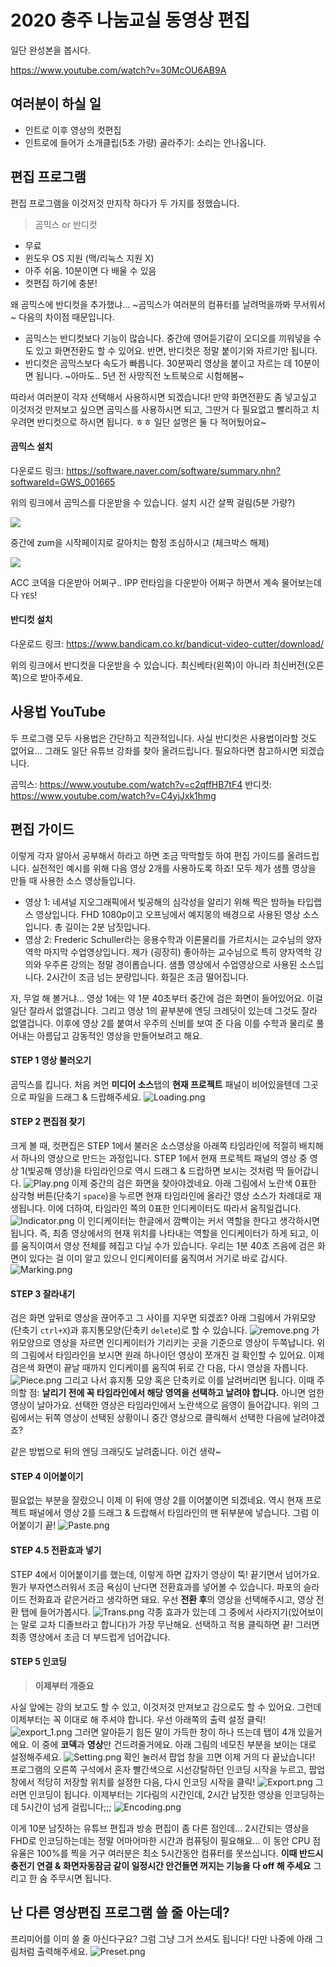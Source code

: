 # 2020 충주 나눔교실 동영상 편집

일단 완성본을 봅시다.

<https://www.youtube.com/watch?v=30McOU6AB9A>

## 여러분이 하실 일

* 인트로 이후 영상의 컷편집
* 인트로에 들어가 소개클립(5초 가량) 골라주기: 소리는 안나옵니다.

## 편집 프로그램

편집 프로그램을 이것저것 만지작 하다가 두 가지를 정했습니다.

> 곰믹스 or 반디컷

* 무료
* 윈도우 OS 지원 (맥/리눅스 지원 X)
* 아주 쉬움. 10분이면 다 배울 수 있음
* 컷편집 하기에 충분!

왜 곰믹스에 반디컷을 추가했냐... ~곰믹스가 여러분의 컴퓨터를 날려먹을까봐 무서워서~ 다음의 차이점 때문입니다.

* 곰믹스는 반디컷보다 기능이 많습니다. 중간에 영어듣기같이 오디오를 끼워넣을 수도 있고 화면전환도 할 수 있어요. 반면, 반디컷은 정말 붙이기와 자르기만 됩니다.
* 반디컷은 곰믹스보다 속도가 빠릅니다. 30분짜리 영상을 붙이고 자르는 데 10분이면 됩니다. ~아마도.. 5년 전 사망직전 노트북으로 시험해봄~

따라서 여러분이 각자 선택해서 사용하시면 되겠습니다! 만약 화면전환도 좀 넣고싶고 이것저것 만져보고 싶으면 곰믹스를 사용하시면 되고, 그딴거 다 필요없고 빨리하고 치우려면 반디컷으로 하시면 됩니다. ㅎㅎ 일단 설명은 둘 다 적어뒀어요~

#### 곰믹스 설치

다운로드 링크: <https://software.naver.com/software/summary.nhn?softwareId=GWS_001665>

위의 링크에서 곰믹스를 다운받을 수 있습니다. 설치 시간 살짝 걸림(5분 가량?)

![](.\Figures\Install_1.png)

중간에 zum을 시작페이지로 갈아치는 함정 조심하시고 (체크박스 해제)

![](Figures\Install_2.png)

ACC 코덱을 다운받아 어쩌구.. IPP 런타임을 다운받아 어쩌구 하면서 계속 물어보는데 다 `YES`!

#### 반디컷 설치

다운로드 링크: <https://www.bandicam.co.kr/bandicut-video-cutter/download/>

위의 링크에서 반디컷을 다운받을 수 있습니다. 최신베타(왼쪽)이 아니라 최신버전(오른쪽)으로 받아주세요. 

## 사용법 YouTube

두 프로그램 모두 사용법은 간단하고 직관적입니다. 사실 반디컷은 사용법이라할 것도 없어요... 그래도 일단 유튜브 강좌를 찾아 올려드립니다. 필요하다면 참고하시면 되겠습니다.

곰믹스: <https://www.youtube.com/watch?v=c2qffHB7tF4>
반디컷: <https://www.youtube.com/watch?v=C4yjJxk1hmg>

## 편집 가이드

이렇게 각자 알아서 공부해서 하라고 하면 조금 막막할듯 하여 편집 가이드를 올려드립니다. 실전적인 예시를 위해 다음 영상 2개를 사용하도록 하죠! 모두 제가 샘플 영상을 만들 때 사용한 소스 영상들입니다.

* 영상 1: 네셔널 지오그래픽에서 빛공해의 심각성을 알리기 위해 찍은 밤하늘 타입랩스 영상입니다. FHD 1080p이고 오프닝에서 예지몽의 배경으로 사용된 영상 소스입니다. 총 길이는 2분 남짓입니다.
* 영상 2: Frederic Schuller라는 응용수학과 이론물리를 가르치시는 교수님의 양자역학 마지막 수업영상입니다. 제가 (굉장히) 좋아하는 교수님으로 특히 양자역학 강의와 우주론 강의는 정말 경이롭습니다. 샘플 영상에서 수업영상으로 사용된 소스입니다. 2시간이 조금 넘는 분량입니다. 화질은 조금 떨어집니다.

자, 무얼 해 볼거냐... 영상 1에는 약 1분 40초부터 중간에 검은 화면이 들어있어요. 이걸 일단 잘라서 없앨겁니다. 그리고 영상 1의 끝부분에 엔딩 크레딧이 있는데 그것도 잘라 없앨겁니다. 이후에 영상 2를 붙여서 우주의 신비를 보여 준 다음 이를 수학과 물리로 풀어내는 아름답고 감동적인 영상을 만들어보려고 해요.

#### STEP 1 영상 불러오기

곰믹스를 킵니다. 처음 켜먼 **미디어 소스**탭의 **현재 프로젝트** 패널이 비어있을텐데 그곳으로 파일을 드래그 & 드랍해주세요.
![Loading.png](Loading.png)

#### STEP 2 편집점 찾기

크게 볼 때, 컷편집은 STEP 1에서 불러온 소스영상을 아래쪽 타임라인에 적절히 배치해서 하나의 영상으로 만드는 과정입니다. STEP 1에서 현재 프로젝트 패널의 영상 중 영상 1(빛공해 영상)을 타임라인으로 역시 드래그 & 드랍하면 보시는 것처럼 딱 들어갑니다.
![Play.png](Play.png)
이제 중간의 검은 화면을 찾아야겠네요. 아래 그림에서 노란색 0표한 삼각형 버튼(단축기 `space`)을 누르면 현재 타임라인에 올라간 영상 소스가 차례대로 재생됩니다. 이에 더하여, 타임라인 쪽의 0표한 인디케이터도 따라서 움직일겁니다.
![Indicator.png](Indicator.png)
이 인디케이터는 한글에서 깜빡이는 커서 역할을 한다고 생각하시면 됩니다. 즉, 최종 영상에서의 현재 위치를 나타내는 역할을 인디케이터가 하게 되고, 이를 움직이여서 영상 전체를 헤집고 다닐 수가 있습니다. 우리는 1분 40초 즈음에 검은 화면이 있다는 걸 이미 알고 있으니 인디케이터를 움직여서 거기로 바로 갑시다.
![Marking.png](Marking.png)

#### STEP 3 잘라내기

검은 화면 앞뒤로 영상을 끊어주고 그 사이를 지우면 되겠죠? 아래 그림에서 가위모양(단축기 `ctrl+X`)과 휴지통모양(단축키 `delete`)로 할 수 있습니다.
![remove.png](remove.png)
가위모양으로 영상을 자르면 인디케이터가 기리키는 곳을 기준으로 영상이 두쪽납니다. 위의 그림에서 타임라인을 보시면 원래 하나이던 영상이 쪼개진 걸 확인할 수 있어요. 이제 검은색 화면이 끝날 때까지 인디케이를 움직여 뒤로 간 다음, 다시 영상을 자릅니다.
![Piece.png](Piece.png)
그리고 나서 휴지통 모양  혹은 단축키로 이를 날려버리면 됩니다.
이때 주의할 점: **날리기 전에 꼭 타임라인에서 해당 영역을 선택하고 날려야 합니다.** 아니면 엄한 영상이 날아가요. 선택한 영상은 타임라인에서 노란색으로 음영이 들어갑니다. 위의 그림에서는 뒤쪽 영상이 선택된 상황이니 중간 영상으로 클릭해서 선택한 다음에 날려야겠죠?

같은 방법으로 뒤의 엔딩 크래딧도 날려줍니다. 이건 생략~

#### STEP 4 이어붙이기

필요없는 부분을 잘랐으니 이제 이 뒤에 영상 2를 이어붙이면 되겠네요. 역시 현재 프로젝트 패널에서 영상 2를 드래그 & 드랍해서 타임라인의 맨 뒤부분에 넣습니다. 그럼 이어붙이기 끝!
![Paste.png](Paste.png)


#### STEP 4.5 전환효과 넣기

STEP 4에서 이어붙이기를 했는데, 이렇게 하면 갑자기 영상이 뚝! 끝기면서 넘어가요. 뭔가 부자연스러워서 조금 욕심이 난다면 전환효과를 넣어볼 수 있습니다. 파포의 슬라이드 전화효과 같은거라고 생각하면 돼요. 우선 **전환 후**의 영상을 선택해주시고, 영상 전환 탭에 들어가봅시다.
![Trans.png](Trans.png)
각종 효과가 있는데 그 중에서 사라지기(있어보이는 말로 교차 디졸브라고 합니다)가 가장 무난해요. 선택하고 적용 클릭하면 끝! 그러면 최종 영상에서 조금 더 부드럽게 넘어갑니다. 

#### STEP 5 인코딩

> **이제부터 개중요**

사실 앞에는 강의 보고도 할 수 있고, 이것저것 만져보고 감으로도 할 수 있어요. 그런데 이제부터는 꼭 이대로 해 주셔야 합니다. 우선 아래쪽의 출력 설정 클릭!
![export_1.png](export_1.png)
그러면 알아듣기 힘든 말이 가득한 창이 하나 뜨는데 탭이 4개 있을거에요. 이 중에 **코덱**과 **영상**만 건드려줄거에요. 아래 그림의 네모친 부분을 보이는 대로 설정해주세요.
![Setting.png](Setting.png)
확인 눌러서 팝업 창을 끄면 이제 거의 다 끝났습니다! 프로그램의 오른쪽 구석에서 혼자 빨간색으로 시선강탈하던 인코딩 시작을 누르고, 팝업 창에서 적당히 저장할 위치를 설정한 다음, 다시 인코딩 시작을 클릭!
![Export.png](Export.png)
그러면 인코딩이 됩니다. 이제부터는 기다림의 시간인데, 2시간 남짓한 영상을 인코딩하는데 5시간이 넘게 걸립니다;;; 
![Encoding.png](Encoding.png)

이게 10분 남짓하는 유튜브 편집과 방송 편집이 좀 다른 점인데... 2시간되는 영상을 FHD로 인코딩하는데는 정말 어마어마한 시간과 컴퓨팅이 필요해요... 이 동안 CPU 점유율은 100%를 찍을 거구 여러분은 최소 5시간동안 컴퓨터를 못쓰십니다. **이때 반드시 충전기 연결 & 화면자동잠금 같이 일정시간 안건들면 꺼지는 기능을 다 off 해 주세요** 그리고 한 숨 주무시면 됩니다.

## 난 다른 영상편집 프로그램 쓸 줄 아는데?

프리미어를 이미 쓸 줄 아신다구요? 그럼 그냥 그거 쓰셔도 됩니다! 다만 나중에 아래 그림처럼 출력해주세요.
![Preset.png](Preset.png)